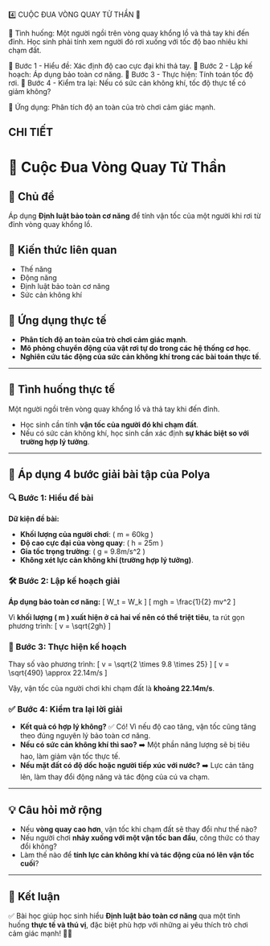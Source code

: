 4️⃣ CUỘC ĐUA VÒNG QUAY TỬ THẦN 🎡

📌 Tình huống: Một người ngồi trên vòng quay khổng lồ và thả tay khi đến đỉnh. Học sinh phải tính xem người đó rơi xuống với tốc độ bao nhiêu khi chạm đất.

🔹 Bước 1 - Hiểu đề: Xác định độ cao cực đại khi thả tay.
🔹 Bước 2 - Lập kế hoạch: Áp dụng bảo toàn cơ năng.
🔹 Bước 3 - Thực hiện: Tính toán tốc độ rơi.
🔹 Bước 4 - Kiểm tra lại: Nếu có sức cản không khí, tốc độ thực tế có giảm không?

🎯 Ứng dụng: Phân tích độ an toàn của trò chơi cảm giác mạnh.
## CHI TIẾT
# 🎡 Cuộc Đua Vòng Quay Tử Thần

## 🚀 Chủ đề
Áp dụng **Định luật bảo toàn cơ năng** để tính vận tốc của một người khi rơi từ đỉnh vòng quay khổng lồ.

## 📖 Kiến thức liên quan
- Thế năng
- Động năng
- Định luật bảo toàn cơ năng
- Sức cản không khí

## 🎯 Ứng dụng thực tế
- **Phân tích độ an toàn của trò chơi cảm giác mạnh**.
- **Mô phỏng chuyển động của vật rơi tự do trong các hệ thống cơ học**.
- **Nghiên cứu tác động của sức cản không khí trong các bài toán thực tế**.

---

## 📌 Tình huống thực tế
Một người ngồi trên vòng quay khổng lồ và thả tay khi đến đỉnh.

- Học sinh cần tính **vận tốc của người đó khi chạm đất**.
- Nếu có sức cản không khí, học sinh cần xác định **sự khác biệt so với trường hợp lý tưởng**.

---

## 🔢 Áp dụng 4 bước giải bài tập của Polya

### **🔍 Bước 1: Hiểu đề bài**
**Dữ kiện đề bài:**
- **Khối lượng của người chơi**: \( m = 60kg \)
- **Độ cao cực đại của vòng quay**: \( h = 25m \)
- **Gia tốc trọng trường**: \( g = 9.8m/s^2 \)
- **Không xét lực cản không khí (trường hợp lý tưởng)**.

### **🛠️ Bước 2: Lập kế hoạch giải**
**Áp dụng bảo toàn cơ năng:**
\[
W_t = W_k
\]
\[
mgh = \frac{1}{2} mv^2
\]

Vì **khối lượng \( m \) xuất hiện ở cả hai vế nên có thể triệt tiêu**, ta rút gọn phương trình:
\[
v = \sqrt{2gh}
\]

### **📐 Bước 3: Thực hiện kế hoạch**
Thay số vào phương trình:
\[
v = \sqrt{2 \times 9.8 \times 25}
\]
\[
v = \sqrt{490} \approx 22.14m/s
\]

Vậy, vận tốc của người chơi khi chạm đất là **khoảng 22.14m/s**.

### **✅ Bước 4: Kiểm tra lại lời giải**
- **Kết quả có hợp lý không?** ✅ Có! Vì nếu độ cao tăng, vận tốc cũng tăng theo đúng nguyên lý bảo toàn cơ năng.
- **Nếu có sức cản không khí thì sao?** ➡️ Một phần năng lượng sẽ bị tiêu hao, làm giảm vận tốc thực tế.
- **Nếu mặt đất có độ dốc hoặc người tiếp xúc với nước?** ➡️ Lực cản tăng lên, làm thay đổi động năng và tác động của cú va chạm.

---

## 💡 Câu hỏi mở rộng
- Nếu **vòng quay cao hơn**, vận tốc khi chạm đất sẽ thay đổi như thế nào?
- Nếu người chơi **nhảy xuống với một vận tốc ban đầu**, công thức có thay đổi không?
- Làm thế nào để **tính lực cản không khí và tác động của nó lên vận tốc cuối**?

---

## 🎉 Kết luận
✅ Bài học giúp học sinh hiểu **Định luật bảo toàn cơ năng** qua một tình huống **thực tế và thú vị**, đặc biệt phù hợp với những ai yêu thích trò chơi cảm giác mạnh! 🚀🎡


